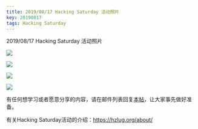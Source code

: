 ```yaml
---
title: 2019/08/17 Hacking Saturday 活动照片
key: 20190817
tags: Hacking Saturday
---
```

2019/08/17 Hacking Saturday 活动照片
<!--more-->

![](https://ae01.alicdn.com/kf/Ha92b126c6aa346018e5d877d543820eam.jpg)

![](https://ae01.alicdn.com/kf/H7e33e950a5524bebafaead249f2fdec74.jpg)

![](https://ae01.alicdn.com/kf/H913118a009694e789cbd9d2ff9d79897A.jpg)

![](https://ae01.alicdn.com/kf/H919f0dbd28ac4e23809003819340e5173.jpg)

有任何想学习或者愿意分享的内容，请在邮件列表回复[本帖](https://groups.google.com/forum/#!topic/hzlug/DltjuzILq8g)，让大家事先做好准备。

有关Hacking Saturday活动的介绍：https://hzlug.org/about/